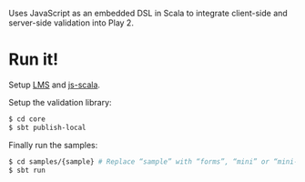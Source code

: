 Uses JavaScript as an embedded DSL in Scala to integrate client-side and server-side validation into Play 2.

# Run it!

Setup [LMS](https://github.com/TiarkRompf/virtualization-lms-core) and [js-scala](https://github.com/js-scala/js-scala).

Setup the validation library:

```bash
$ cd core
$ sbt publish-local
```

Finally run the samples:

```bash
$ cd samples/{sample} # Replace “sample” with “forms”, “mini” or “mini-forms”
$ sbt run
```
